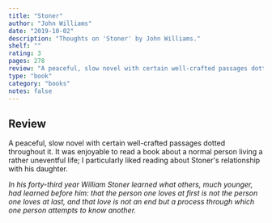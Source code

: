 ```yaml
---
title: "Stoner"
author: "John Williams"
date: "2019-10-02"
description: "Thoughts on 'Stoner' by John Williams."
shelf: ""
rating: 3
pages: 278
review: "A peaceful, slow novel with certain well-crafted passages dotted throughout it. It was enjoyable to read a book about a normal person living a rather uneventful life; I particularly liked reading about Stoner's relationship with his daughter.<br/><br/><i>In his forty-third year William Stoner learned what others, much younger, had learned before him: that the person one loves at first is not the person one loves at last, and that love is not an end but a process through which one person attempts to know another.</i>"
type: "book"
category: "books"
notes: false
---
```


## Review

A peaceful, slow novel with certain well-crafted passages dotted throughout it. It was enjoyable to read a book about a normal person living a rather uneventful life; I particularly liked reading about Stoner's relationship with his daughter.

_In his forty-third year William Stoner learned what others, much younger, had learned before him: that the person one loves at first is not the person one loves at last, and that love is not an end but a process through which one person attempts to know another._
